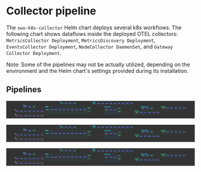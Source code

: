 # Collector pipeline

The `swo-k8s-collector` Helm chart deploys several k8s workflows. The following chart shows dataflows inside the deployed OTEL collectors: `MetricsCollector Deployment`, `MetricsDiscovery Deployment`, `EventsCollector Deployment`, `NodeCollector DaemonSet`, and `Gateway Collector Deployment`.

Note: Some of the pipelines may not be actually utilized, depending on the environment and the Helm chart's settings provided during its installation.


## Pipelines
![Gateway Config](./collector-image.png)


[![Gateway Config](./collector-image.png)](./collector-image.png)


<a href="./collector-image.png" target="_blank">
  <img src="./collector-image.png" alt="Gateway Config" />
</a>

